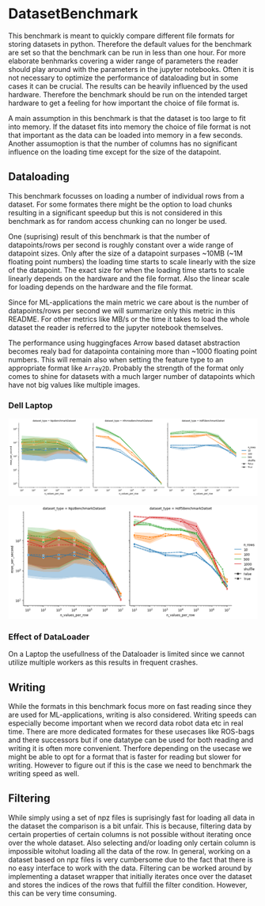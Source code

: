 # DatasetBenchmark
This benchmark is meant to quickly compare different file formats for storing datasets in python.
Therefore the default values for the benchmark are set so that the benchmark can be run in less than one hour.
For more elaborate benhmarks covering a wider range of parameters the reader should play around with the parameters in the jupyter notebooks.
Often it is not necessary to optimize the performance of dataloading but in some cases it can be crucial.
The results can be heavily influenced by the used hardware.
Therefore the benchmark should be run on the intended target hardware to get a feeling for how important the choice of file format is.

A main assumption in this benchmark is that the dataset is too large to fit into memory.
If the dataset fits into memory the choice of file format is not that important as the data can be loaded into memory in a few seconds.
Another assumoption is that the number of columns has no significant influence on the loading time except for the size of the datapoint.

## Dataloading
This benchmark focusses on loading a number of individual rows from a dataset.
For some formates there might be the option to load chunks resulting in a significant speedup but this is not considered in this benchmark as for random access chunking can no longer be used.

One (suprising) result of this benchmark is that the number of datapoints/rows per second is roughly constant over a wide range of datapoint sizes. Only after the size of a datapoint surpases ~10MB (~1M floating point numbers) the loading time starts to scale linearly with the size of the datapoint. The exact size for when the loading time starts to scale linearly depends on the hardware and the file format. Also the linear scale for loading depends on the hardware and the file format.

Since for ML-applications the main metric we care about is the number of datapoints/rows per second we will summarize only this metric in this README. For other metrics like MB/s or the time it takes to load the whole dataset the reader is referred to the jupyter notebook themselves.

The performance using huggingfaces Arrow based dataset abstraction becomes realy bad for datapointa containing more than ~1000 floating point numbers. This will remain also when setting the feature type to an appropriate format like `Array2D`. Probably the strength of the format only comes to shine for datasets with a much larger number of datapoints which have not big values like multiple images.

### Dell Laptop
![Benchmark Results](doc/loading_laptop_rows_per_second.png)

![Benchmark Results](doc/loading_laptop_rows_per_second2.png)

### Effect of DataLoader
On a Laptop the usefullness of the Dataloader is limited since we cannot utilize multiple workers as this results in frequent crashes.

## Writing
While the formats in this benchmark focus more on fast reading since they are used for ML-applications, writing is also considered.
Writing speeds can especially become important when we record data robot data etc in real time.
There are more dedicated formates for these usecases like ROS-bags and there successors but if one datatype can be used for both reading and writing it is often more convenient.
Therfore depending on the usecase we might be able to opt for a format that is faster for reading but slower for writing.
However to figure out if this is the case we need to benchmark the writing speed as well.

## Filtering
While simply using a set of npz files is suprisingly fast for loading all data in the dataset the comparison is a bit unfair.
This is because, filtering data by certain properties of certain columns is not possible without iterating once over the whole dataset.
Also selecting and/or loading only certain column is impossible witohut loading all the data of the row.
In general, working on a dataset based on npz files is very cumbersome due to the fact that there is no easy interface to work with the data.
Filtering can be worked around by implementing a dataset wrapper that initially iterates once over the dataset and stores the indices of the rows that fulfill the filter condition. However, this can be very time consuming.